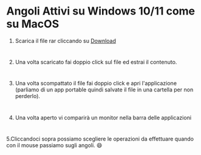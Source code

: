 # Angoli Attivi su Windows 10/11 come su MacOS

1. Scarica il file rar cliccando su [Download](https://github.com/vhanla/winxcorners/releases/tag/1.2b)

#

2. Una volta scaricato fai doppio click sul file ed estrai il contenuto.

#

3. Una volta scompattato il file fai doppio click e apri l'applicazione (parliamo di un app portable quindi salvate il file in una cartella per non perderlo).

#

4. Una volta aperto vi comparirà un monitor nella barra delle applicazioni

#

5.Cliccandoci sopra possiamo scegliere le operazioni da effettuare quando con il mouse passiamo sugli angoli. :smile:

#
